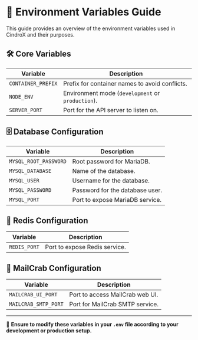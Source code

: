 # 📄 Environment Variables Guide

This guide provides an overview of the environment variables used in CindroX and their purposes.

## 🛠 Core Variables

| Variable | Description |
|----------|-------------|
| `CONTAINER_PREFIX` | Prefix for container names to avoid conflicts. |
| `NODE_ENV` | Environment mode (`development` or `production`). |
| `SERVER_PORT` | Port for the API server to listen on. |

## 🗄 Database Configuration

| Variable | Description |
|----------|-------------|
| `MYSQL_ROOT_PASSWORD` | Root password for MariaDB. |
| `MYSQL_DATABASE` | Name of the database. |
| `MYSQL_USER` | Username for the database. |
| `MYSQL_PASSWORD` | Password for the database user. |
| `MYSQL_PORT` | Port to expose MariaDB service. |

## 🔄 Redis Configuration

| Variable | Description |
|----------|-------------|
| `REDIS_PORT` | Port to expose Redis service. |

## 📩 MailCrab Configuration

| Variable | Description |
|----------|-------------|
| `MAILCRAB_UI_PORT` | Port to access MailCrab web UI. |
| `MAILCRAB_SMTP_PORT` | Port for MailCrab SMTP service. |

---

🚀 **Ensure to modify these variables in your `.env` file according to your development or production setup.**
